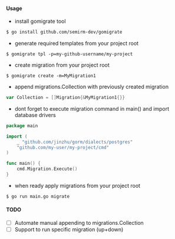 #### Usage

* install gomigrate tool
```sh
$ go install github.com/semirm-dev/gomigrate
```

* generate required templates from your project root
```
$ gomigrate tpl -p=my-github-username/my-project
```

* create migration from your project root
```
$ gomigrate create -m=MyMigration1
```

* append migrations.Collection with previously created migration
```go
var Collection = []Migration{&MyMigration1{}}
```

* dont forget to execute migration command in main() and import database drivers
```go
package main

import (
	_ "github.com/jinzhu/gorm/dialects/postgres"
	"github.com/my-user/my-project/cmd"
)

func main() {
    cmd.Migration.Execute()
}
```

* when ready apply migrations from your project root
```sh
$ go run main.go migrate
```


#### TODO
- [ ] Automate manual appending to migrations.Collection
- [ ] Support to run specific migration (up+down)
